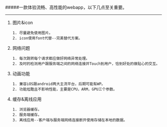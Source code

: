 #####一款体验流畅、高性能的webapp，以下几点至关重要。

-----

1. 图片&icon

	   1. 尽量避免使用图片。
	   2. icon使用font代替--完美替代方案。

1. 网络问题

	   1. 每次跳转每个请求都应做好网络异常处理。 
	   2. 及时的检测用户跟服务端之间的网络连接并Touch到用户，恰到好处的做贴心的交互。

3. 动画功能

       1. 兼容iOS跟android两大主流平台，后期可能有WP。
       2. 功能炫酷且不影响性能，主要是CPU，ARM，GPU三个参数。 

4. 缓存&离线应用

       1. 浏览器缓存。
       2. 服务端缓存。
       3. 离线应用--客户端与服务端网络连接断开使用存储在本地的数据。
